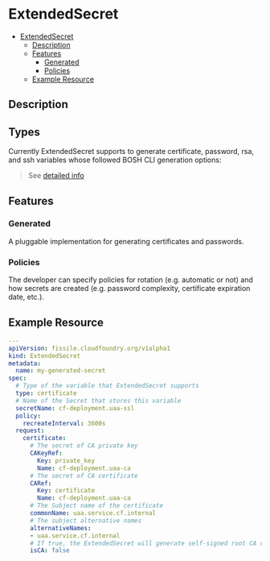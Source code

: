 # ExtendedSecret

- [ExtendedSecret](#extendedsecret)
  - [Description](#description)
  - [Features](#features)
    - [Generated](#generated)
    - [Policies](#policies)
  - [Example Resource](#example-resource)

## Description

## Types

Currently ExtendedSecret supports to generate certificate, password, rsa, and ssh variables whose followed BOSH CLI generation options:

> See [detailed info](https://bosh.io/docs/variable-types)

## Features

### Generated

A pluggable implementation for generating certificates and passwords.

### Policies

The developer can specify policies for rotation (e.g. automatic or not) and how secrets are created (e.g. password complexity, certificate expiration date, etc.).

## Example Resource

```yaml
---
apiVersion: fissile.cloudfoundry.org/v1alpha1
kind: ExtendedSecret
metadata:
  name: my-generated-secret
spec:
  # Type of the variable that ExtendedSecret supports
  type: certificate
  # Name of the Secret that stores this variable
  secretName: cf-deployment.uaa-ssl
  policy:
    recreateInterval: 3600s
  request:
    certificate:
      # The secret of CA private key
      CAKeyRef:
        Key: private_key
        Name: cf-deployment.uaa-ca
      # The secret of CA certificate
      CARef:
        Key: certificate
        Name: cf-deployment.uaa-ca
      # The Subject name of the certificate
      commonName: uaa.service.cf.internal
      # The subject alternative names
      alternativeNames:
      - uaa.service.cf.internal
      # If true, the ExtendedSecret will generate self-signed root CA certificate and private key
      isCA: false
```
